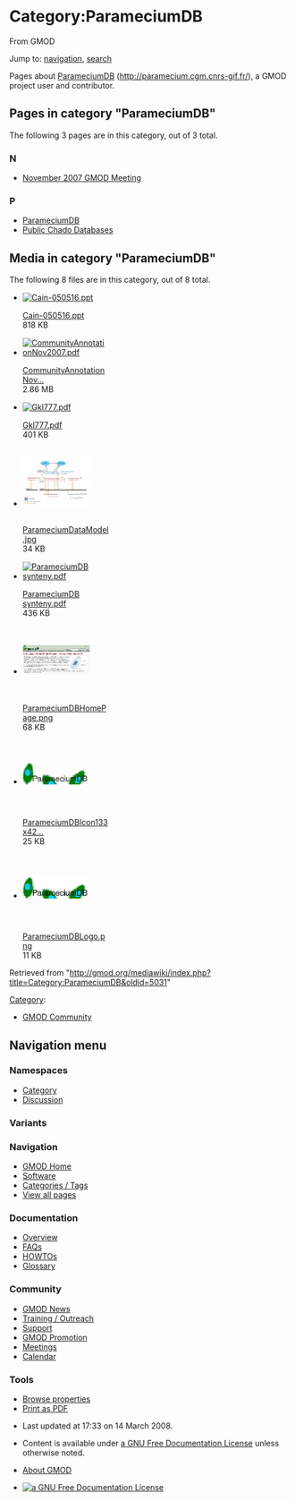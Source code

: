<div id="mw-page-base" class="noprint">

</div>

<div id="mw-head-base" class="noprint">

</div>

<div id="content" class="mw-body" role="main">

<span id="top"></span>

<div id="mw-js-message" style="display:none;">

</div>



# <span dir="auto">Category:ParameciumDB</span>

<div id="bodyContent">

<div id="siteSub">

From GMOD

</div>

<div id="contentSub">

</div>

<div id="jump-to-nav" class="mw-jump">

Jump to: [navigation](#mw-navigation), [search](#p-search)

</div>

<div id="mw-content-text" class="mw-content-ltr" lang="en" dir="ltr">

Pages about [ParameciumDB](ParameciumDB "ParameciumDB")
(<a href="http://paramecium.cgm.cnrs-gif.fr/" class="external free"
rel="nofollow">http://paramecium.cgm.cnrs-gif.fr/</a>), a GMOD project
user and contributor.

<div lang="en" dir="ltr">

<div id="mw-pages">

## Pages in category "ParameciumDB"

The following 3 pages are in this category, out of 3 total.

<div class="mw-content-ltr" lang="en" dir="ltr">

### N

- [November 2007 GMOD
  Meeting](November_2007_GMOD_Meeting "November 2007 GMOD Meeting")

### P

- [ParameciumDB](ParameciumDB "ParameciumDB")
- [Public Chado
  Databases](Public_Chado_Databases "Public Chado Databases")

</div>

</div>

<div id="mw-category-media">

## Media in category "ParameciumDB"

The following 8 files are in this category, out of 8 total.

- <div style="width: 155px">

  <div class="thumb" style="width: 150px;">

  <div style="margin:15px auto;">

  <a href="File:Cain-050516.ppt" class="image"><img
  src="../mediawiki/skins/common/images/icons/fileicon.png" width="120"
  height="120" alt="Cain-050516.ppt" /></a>

  </div>

  </div>

  <div class="gallerytext">

  [Cain-050516.ppt](File:Cain-050516.ppt "File:Cain-050516.ppt")  
  818 KB  

  </div>

  </div>

- <div style="width: 155px">

  <div class="thumb" style="width: 150px;">

  <div style="margin:15px auto;">

  <a href="File:CommunityAnnotationNov2007.pdf" class="image"><img
  src="../mediawiki/skins/common/images/icons/fileicon-pdf.png"
  width="120" height="120" alt="CommunityAnnotationNov2007.pdf" /></a>

  </div>

  </div>

  <div class="gallerytext">

  [CommunityAnnotationNov...](File:CommunityAnnotationNov2007.pdf "File:CommunityAnnotationNov2007.pdf")  
  2.86 MB  

  </div>

  </div>

- <div style="width: 155px">

  <div class="thumb" style="width: 150px;">

  <div style="margin:15px auto;">

  <a href="File:Gkl777.pdf" class="image"><img
  src="../mediawiki/skins/common/images/icons/fileicon-pdf.png"
  width="120" height="120" alt="Gkl777.pdf" /></a>

  </div>

  </div>

  <div class="gallerytext">

  [Gkl777.pdf](File:Gkl777.pdf "File:Gkl777.pdf")  
  401 KB  

  </div>

  </div>

- <div style="width: 155px">

  <div class="thumb" style="width: 150px;">

  <div style="margin:30px auto;">

  <a href="File:ParameciumDataModel.jpg" class="image"><img
  src="../mediawiki/images/thumb/f/fc/ParameciumDataModel.jpg/120px-ParameciumDataModel.jpg"
  width="120" height="90" alt="ParameciumDataModel.jpg" /></a>

  </div>

  </div>

  <div class="gallerytext">

  [ParameciumDataModel.jpg](File:ParameciumDataModel.jpg "File:ParameciumDataModel.jpg")  
  34 KB  

  </div>

  </div>

- <div style="width: 155px">

  <div class="thumb" style="width: 150px;">

  <div style="margin:15px auto;">

  <a href="File:ParameciumDB_synteny.pdf" class="image"><img
  src="../mediawiki/skins/common/images/icons/fileicon-pdf.png"
  width="120" height="120" alt="ParameciumDB synteny.pdf" /></a>

  </div>

  </div>

  <div class="gallerytext">

  [ParameciumDB
  synteny.pdf](File:ParameciumDB_synteny.pdf "File:ParameciumDB synteny.pdf")  
  436 KB  

  </div>

  </div>

- <div style="width: 155px">

  <div class="thumb" style="width: 150px;">

  <div style="margin:49px auto;">

  <a href="File:ParameciumDBHomePage.png" class="image"><img
  src="../mediawiki/images/thumb/e/e1/ParameciumDBHomePage.png/120px-ParameciumDBHomePage.png"
  width="120" height="52" alt="ParameciumDBHomePage.png" /></a>

  </div>

  </div>

  <div class="gallerytext">

  [ParameciumDBHomePage.png](File:ParameciumDBHomePage.png "File:ParameciumDBHomePage.png")  
  68 KB  

  </div>

  </div>

- <div style="width: 155px">

  <div class="thumb" style="width: 150px;">

  <div style="margin:56px auto;">

  <a href="File:ParameciumDBIcon133x42.png" class="image"><img
  src="../mediawiki/images/thumb/2/24/ParameciumDBIcon133x42.png/120px-ParameciumDBIcon133x42.png"
  width="120" height="38" alt="ParameciumDBIcon133x42.png" /></a>

  </div>

  </div>

  <div class="gallerytext">

  [ParameciumDBIcon133x42...](File:ParameciumDBIcon133x42.png "File:ParameciumDBIcon133x42.png")  
  25 KB  

  </div>

  </div>

- <div style="width: 155px">

  <div class="thumb" style="width: 150px;">

  <div style="margin:56px auto;">

  <a href="File:ParameciumDBLogo.png" class="image"><img
  src="../mediawiki/images/thumb/6/60/ParameciumDBLogo.png/120px-ParameciumDBLogo.png"
  width="120" height="38" alt="ParameciumDBLogo.png" /></a>

  </div>

  </div>

  <div class="gallerytext">

  [ParameciumDBLogo.png](File:ParameciumDBLogo.png "File:ParameciumDBLogo.png")  
  11 KB  

  </div>

  </div>

</div>

</div>

</div>

<div class="printfooter">

Retrieved from
"<http://gmod.org/mediawiki/index.php?title=Category:ParameciumDB&oldid=5031>"

</div>

<div id="catlinks" class="catlinks">

<div id="mw-normal-catlinks" class="mw-normal-catlinks">

[Category](Special:Categories "Special:Categories"):

- [GMOD Community](Category:GMOD_Community "Category:GMOD Community")

</div>

</div>

<div class="visualClear">

</div>

</div>

</div>

<div id="mw-navigation">

## Navigation menu

<div id="mw-head">



<div id="left-navigation">

<div id="p-namespaces" class="vectorTabs" role="navigation"
aria-labelledby="p-namespaces-label">

### Namespaces

- <span id="ca-nstab-category"><a href="Category:ParameciumDB" accesskey="c"
  title="View the category page [c]">Category</a></span>
- <span id="ca-talk"><a
  href="http://gmod.org/mediawiki/index.php?title=Category_talk:ParameciumDB&amp;action=edit&amp;redlink=1"
  accesskey="t"
  title="Discussion about the content page [t]">Discussion</a></span>

</div>

<div id="p-variants" class="vectorMenu emptyPortlet" role="navigation"
aria-labelledby="p-variants-label">

### 

### Variants[](#)

<div class="menu">

</div>

</div>

</div>

<div id="right-navigation">





</div>



</div>

</div>

</div>

<div id="mw-panel">

<div id="p-logo" role="banner">

<a href="Main_Page"
style="background-image: url(../images/GMOD-cogs.png);"
title="Visit the main page"></a>

</div>

<div id="p-Navigation" class="portal" role="navigation"
aria-labelledby="p-Navigation-label">

### Navigation

<div class="body">

- <span id="n-GMOD-Home">[GMOD Home](Main_Page)</span>
- <span id="n-Software">[Software](GMOD_Components)</span>
- <span id="n-Categories-.2F-Tags">[Categories /
  Tags](Categories)</span>
- <span id="n-View-all-pages">[View all pages](Special:AllPages)</span>

</div>

</div>

<div id="p-Documentation" class="portal" role="navigation"
aria-labelledby="p-Documentation-label">

### Documentation

<div class="body">

- <span id="n-Overview">[Overview](Overview)</span>
- <span id="n-FAQs">[FAQs](Category:FAQ)</span>
- <span id="n-HOWTOs">[HOWTOs](Category:HOWTO)</span>
- <span id="n-Glossary">[Glossary](Glossary)</span>

</div>

</div>

<div id="p-Community" class="portal" role="navigation"
aria-labelledby="p-Community-label">

### Community

<div class="body">

- <span id="n-GMOD-News">[GMOD News](GMOD_News)</span>
- <span id="n-Training-.2F-Outreach">[Training /
  Outreach](Training_and_Outreach)</span>
- <span id="n-Support">[Support](Support)</span>
- <span id="n-GMOD-Promotion">[GMOD Promotion](GMOD_Promotion)</span>
- <span id="n-Meetings">[Meetings](Meetings)</span>
- <span id="n-Calendar">[Calendar](Calendar)</span>

</div>

</div>

<div id="p-tb" class="portal" role="navigation"
aria-labelledby="p-tb-label">

### Tools

<div class="body">


- <span id="t-smwbrowselink"><a href="Special:Browse/Category:ParameciumDB" rel="smw-browse">Browse
  properties</a></span>
- <span id="t-pdf">[Print as
  PDF](http://gmod.org/mediawiki/index.php?title=Special:PdfPrint&page=Category:ParameciumDB)</span>

</div>

</div>

</div>

</div>

<div id="footer" role="contentinfo">

- <span id="footer-info-lastmod">Last updated at 17:33 on 14 March
  2008.</span>
<!-- - <span id="footer-info-viewcount">16,762 page views.</span> -->
- <span id="footer-info-copyright">Content is available under
  <a href="http://www.gnu.org/licenses/fdl-1.3.html" class="external"
  rel="nofollow">a GNU Free Documentation License</a> unless otherwise
  noted.</span>

<!-- -->

- <span id="footer-places-about">[About
  GMOD](GMOD:About "GMOD:About")</span>

<!-- -->

- <span id="footer-copyrightico">[<img src="http://www.gnu.org/graphics/gfdl-logo-small.png" width="88"
  height="31" alt="a GNU Free Documentation License" />](http://www.gnu.org/licenses/fdl-1.3.html)</span>


<div style="clear:both">

</div>

</div>
